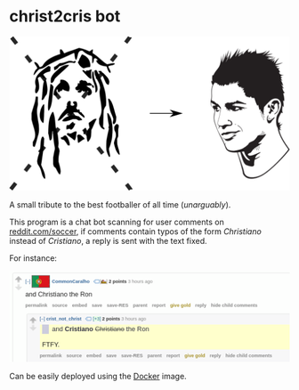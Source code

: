 # christ2cris bot

![](chris2cris.png)



A small tribute to the best footballer of all time (*unarguably*).

This program is a chat bot scanning for user comments on [reddit.com/soccer](https://www.reddit.com/r/soccer/), if comments contain typos of the form *Christiano* instead of *Cristiano*, a reply is sent with the text fixed.



For instance:

![](example.png)


Can be easily deployed using the [Docker](https://www.docker.com/) image.
